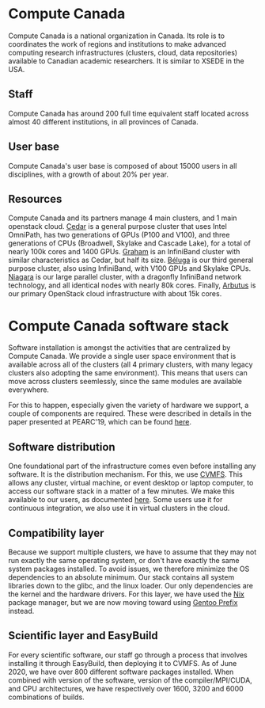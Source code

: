 # Compute Canada
Compute Canada is a national organization in Canada. Its role is to coordinates the work of regions and institutions to make advanced computing research infrastructures (clusters, cloud, data repositories) available to Canadian academic researchers. It is similar to XSEDE in the USA. 

## Staff
Compute Canada has around 200 full time equivalent staff located across almost 40 different institutions, in all provinces of Canada. 

## User base 
Compute Canada's user base is composed of about 15000 users in all disciplines, with a growth of about 20% per year. 

## Resources 
Compute Canada and its partners manage 4 main clusters, and 1 main openstack cloud. [Cedar](https://docs.computecanada.ca/wiki/Cedar) is a general purpose cluster that uses Intel OmniPath, has two generations of GPUs (P100 and V100), and three generations of CPUs (Broadwell, Skylake and Cascade Lake), for a total of nearly 100k cores and 1400 GPUs. [Graham](https://docs.computecanada.ca/wiki/Graham) is an InfiniBand cluster with similar characteristics as Cedar, but half its size. [Béluga](https://docs.computecanada.ca/wiki/B%C3%A9luga/en) is our third general purpose cluster, also using InfiniBand, with V100 GPUs and Skylake CPUs. [Niagara](https://docs.computecanada.ca/wiki/Niagara) is our large parallel cluster, with a dragonfly InfiniBand network technology, and all identical nodes with nearly 80k cores. Finally, [Arbutus](https://docs.computecanada.ca/wiki/Cloud_resources) is our primary OpenStack cloud infrastructure with about 15k cores. 

# Compute Canada software stack
Software installation is amongst the activities that are centralized by Compute Canada. We provide a single user space environment that is available across all of the clusters (all 4 primary clusters, with many legacy clusters also adopting the same environment). This means that users can move across clusters seemlessly, since the same modules are available everywhere. 

For this to happen, especially given the variety of hardware we support, a couple of components are required. These were described in details in the paper presented at PEARC'19, which can be found [here](https://ssl.linklings.net/conferences/pearc/pearc19_program/views/includes/files/pap139s3-file1.pdf).

## Software distribution
One foundational part of the infrastructure comes even before installing any software. It is the distribution mechanism. For this, we use [CVMFS](https://cvmfs.readthedocs.io/en/stable/). This allows any cluster, virtual machine, or event desktop or laptop computer, to access our software stack in a matter of a few minutes. We make this available to our users, as documented [here](https://docs.computecanada.ca/wiki/Accessing_CVMFS). Some users use it for continuous integration, we also use it in virtual clusters in the cloud. 

## Compatibility layer
Because we support multiple clusters, we have to assume that they may not run exactly the same operating system, or don't have exactly the same system packages installed. To avoid issues, we therefore minimize the OS dependencies to an absolute minimum. Our stack contains all system libraries down to the glibc, and the linux loader. Our only dependencies are the kernel and the hardware drivers. For this layer, we have used the [Nix](https://github.com/NixOS/nix) package manager, but we are now moving toward using [Gentoo Prefix](https://wiki.gentoo.org/wiki/Project:Prefix) instead. 

## Scientific layer and EasyBuild
For every scientific software, our staff go through a process that involves installing it through EasyBuild, then deploying it to CVMFS. As of June 2020, we have over 800 different software packages installed. When combined with version of the software, version of the compiler/MPI/CUDA, and CPU architectures, we have respectively over 1600, 3200 and 6000 combinations of builds. 
